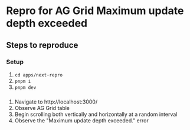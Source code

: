 # Repro for AG Grid Maximum update depth exceeded

## Steps to reproduce

### Setup 

1. `cd apps/next-repro`
1. `pnpm i`
2. `pnpm dev`

### 

1. Navigate to http://localhost:3000/
2. Observe AG Grid table
3. Begin scrolling both vertically and horizontally at a random interval
4. Observe the "Maximum update depth exceeded." error

